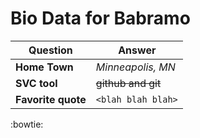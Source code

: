 # Bio Data for Babramo
Question | Answer
---------|--------
**Home Town**| *Minneapolis, MN*
**SVC tool** | ~~github and git~~ 
**Favorite quote**| `<blah blah blah>`

:bowtie:
